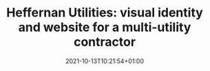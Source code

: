 ---
title: "Heffernan Utilities: visual identity and website for a multi-utility contractor"
date: 2021-10-13T10:21:54+01:00
draft: false
description: "Creating a visual identity, brand guidelines and marketing website for a family run multi-utility contractor based in the North of England."
slug: "heffernan-utilities"
topics: ["Case Study", "Visual Identity"]
keywords: ["visual identity design", "branding", "website design", "website developement"]
syndicate: "false"
layout: "project"
blocks:
  - template: "hero"
    image: "/v1634117838/hc/heffernan-utilities-cover.jpg"
    image_caption: "Nº01 On site with Heffernan Utilities"
    image_alt: "Roadworker in high-visability jacket and white hard hat  laying water pipes"
    image_ratio: "wide"
  - template: "body-copy"
    heading: "Overview"
    content: "<p>Multi-utility contractor Heffernan Utilities provide Water, Gas and Electricity services across England.</p><p>Over the years, the business has built a strong reputation among existing clients. However, their existing identity – and off the peg Wordpress theme – failed to convey the value of their offering, their experience and expertise.</p><p>During the first Covid-19 lockdown, the Heffernan Utilities team reached out with an aim to move the business forward and win larger contracts.</p>"
  - template: "body-copy"
    heading: "Key objectives"
    content: "<p>Project objectives were defined as:</p><p><strong>1. Create a respectable visual identity</strong>, suitable for a variety of applications, both online and offline.</p>
    <p><strong>2. Design and build a professional website</strong> to clearly present Heffernan Utilities core offer and demonstrate credibility.</p>
    <p><strong>3. Create documentation and marketing material</strong>, including a website management guide, brand guidelines, business card templates and a bi-fold brochure for prospective clients.</p>"
  - template: "body-copy"
    heading: "Visual Identity"
    content: "<p>Part of the identity project involved changing the brand name from ‘LJH Utilities’ to ‘Heffernan Utilities’. However, there were concerns this change might confuse existing clients.</p><p>To help prevent this we began with the existing colour palette. Although it felt flat and uninspiring, we agreed the colours were heading in the right direction. With a few tweaks we were able to develop a vibrant palette, which remained familiar to existing clients and well suited to the industry. </p>"
  - template: "image-grid-two"
    image_one: "/v1634125168/hc/heffernan-utilities-original-colour-palette.png"
    image_one_caption: "Nº02 Original colour palette"
    image_one_alt: "Original colour palette"
    image_two: "/v1634125168/hc/heffernan-utilities-updated-colour-palette.png"
    image_two_caption: "Nº03 Updated colour palette"
    image_two_alt: "Updated colour palette"
    image_ratio: "landscape"
  - template: "body-copy"
    content: "<p>By using an L and J in the logomark – to form the upper stems and cross bar of the H – we made a subtle nod to the original business name, without having to spell it out in the logotype. </p><p>We settled on Source Sans Pro for the lead typeface. Primarily for it’s flexibility in weights and styles, but also for it’s familiarity. It’s a solid workhorse, so was ideal for our needs. Source Code Pro is used sparingly, as the secondary typeface.</p>"
  - template: "image-grid-two"
    image_one: "/v1634125393/hc/heffernan-utilities-logo-lockup-logomark-fill.png"
    image_one_caption: "Nº04 Heffernan Utilities Logo lockup"
    image_one_alt: "Heffernan Utilities Logo lockup"
    image_two: "/v1634125168/hc/heffernan-utilities-typography-mobile.png"
    image_two_caption: "Nº05 Typographic system (for small screens)"
    image_two_alt: "Typography system for small screens"
    image_ratio: "landscape"
  - template: "body-copy"
    heading: "Website design"
    content: "<p>With a clear idea of the content, a site map was created to plan  website structure and visualise a visitors journey through the website.</p>"
  - template: "image-full"
    image: "/v1634126308/hc/heffernan-utilities-sitemap.png"
    image_caption: "Nº06 Sitemap"
    image_alt: "Heffernan Utilities sitemap"
    image_ratio: "wide"
  - template: "body-copy"
    content: "<p>With most site visitors looking for more information about the business, it made sense to create a dedicated landing page for each service. This also made sense from an SEO perspective.</p><p>A top level <em>work</em> section allows content editors to publish case studies of recent projects and testimonials from previous clients. This is designed to build confidence and give potential clients an idea of business capabilities.</p><p>An accreditations page shows visitors the business is recognised within the industry and working to industry standards.</p>"
  - template: "body-copy"
    heading: "Wireframing"
    content: "<p>Using the site map as a guide, we quickly built out low fidelity mockups to translate the site map into page layouts, without getting hung up on the details.</p><p>A modular homepage was designed to allow the team to outline business capabilities and create promo sections to highlight the value proposition of the business.</p>"
  - template: "image-full"
    image: "/v1634201420/hc/heffernan-utilities-lo-fi-mockup.png"
    image_caption: "Nº07 Lo-fi website mockups"
    image_alt: "Heffernan Utilities sitemap"
    image_ratio: "wide"
  - template: "image-full"
    image: "/v1634201420/hc/heffernan-utilities-lo-fi-mockup-2.png"
    image_caption: "Nº08 Lo-fi website mockups"
    image_alt: "Heffernan Utilities sitemap"
    image_ratio: "wide"
  - template: "body-copy"
    heading: "Hi-fidelity prototyping"
    content: "<p>Fleshing out the mockups helped visualise the final design, colour palette and imagery, as it would appear on the finished website. Making the prototype clickable allowed us to navigate the pages, test flows and get a feel for the final website. From here we could iron out any issues before development stage.</p>"
  - template: "image-full"
    image: "/v1634136506/hc/heffernan-utilities-hi-fi-mockup.jpg"
    image_caption: "Nº09 Hi-fi website mockups"
    image_alt: "Heffernan Utilities sitemap"
    image_ratio: "wide"
  - template: "image-full"
    image: "/v1634136505/hc/heffernan-utilities-hi-fi-mockup-2.jpg"
    image_caption: "Nº10 Hi-fi website mockups"
    image_alt: "Heffernan Utilities sitemap"
    image_ratio: "wide"
  - template: "image-full"
    image: "/v1634136506/hc/heffernan-utilities-hi-fi-mockup-3.jpg"
    image_caption: "Nº11 Hi-fi website mockups"
    image_alt: "Heffernan Utilities sitemap"
    image_ratio: "wide"
  - template: "body-copy"
    heading: "Website development"
    content: "<p>It was expected updates to the website would be infrequent. Therefore, we agreed the website should be as easy to manage as possible and cost effective to maintain.</p><p>We decided the best approach was to move away from Wordpress, and instead opt for a more robust static page approach.</p>"
  - template: "image-grid-four"
    image_one: "/v1634139926/hc/hugo.png"
    image_one_caption: "Nº12 Hugo"
    image_one_alt: "GoHugo Logo"
    image_two: "/v1634139926/hc/forestry.png"
    image_two_caption: "Nº13 Forestry"
    image_two_alt: "Forestry CMS Logo"
    image_three: "/v1634139926/hc/netlify.png"
    image_three_caption: "Nº14 Netlify"
    image_three_alt: "Netlify Logo"
    image_four: "/v1634139926/hc/cloudinary.png"
    image_four_caption: "Nº15 Cloudinary"
    image_four_alt: "Cloudinary Logo"
    image_ratio: "square"
  - template: "body-copy"
    content: "<p><a href='https://gohugo.io/' target='_blank'>Hugo</a> is the perfect tool for a content based marketing website like this. It’s lightweight, fast and reliable, and requires almost zero maintenance. No plugins to manage or versions to update. It just works, and will continue to do so.</p><p><a href='https://forestry.io/' target='_blank'>Forestry</a> was our choice for CMS. It’s as simple as it gets, allowing content editors to commit markdown files directly to a Git repository, via a familiar content management interface.</p><p><a href='https://www.netlify.com/' target='_blank'>Netlify</a> allows us to host the website for free and keep ongoing costs to an absolute minimum. Netlify handles the CDN, deployment and contact form submissions – which are then sent to the team by email.</p> 
    <p><a href='https://cloudinary.com/' target='_blank'>Cloudinary</a> takes care of media content, helping us to deliver optimised images at the correct size for the context. For a website of this size we stay well within Cloudinary’s free tier.</p>"
  - template: "body-copy"
    heading: "Performance optimisations"
    content: "<p>I was able to make a number of performance optimisations to ensure the website loads as fast as possible, regardless of the device used or quality of internet connection.</p><p>These optimisations included:</p>
      <ul>
        <li>Self-hosting webfonts</li>
        <li>Removing third-party scripts</li>
        <li>Replacing jQuery with plain JavaScript</li>
        <li>Delivering responsive images to ensure optimised image sizes</li>
        <li>Serving next-gen image formats (AVIF & WebP)</li>
        <li>Using image placeholder to minimise cumulative layout shift</li>
        <li>Using lazy-loading to defer images outside of the viewport</li>
      </ul>
      <p>Testing the updated website using <a href='https://developers.google.com/web/tools/lighthouse/' target='_blank'>Google’s Lighthouse audit tool</a> shows over a 30% improvement in overall performance. </p>"
  - template: "image-grid-two"
    image_one: "/v1634140524/hc/heffernan-utilities-lighthouse-score-before.png"
    image_one_caption: "Nº16 Before performance optimisation"
    image_one_alt: "Lighthouse score before performance optimisation"
    image_two: "/v1634140524/hc/heffernan-utilities-lighthouse-score-after.png"
    image_two_caption: "Nº17 After performance optimisation"
    image_two_alt: "Lighthouse score after performance optimisation"
    image_ratio: "landscape"
  - template: "body-copy"
    heading: "Guidelines"
    content: "<p>One of the project requirements was to provide direction on both how to use the brand deliverables, and how to manage website content.</p><h3>Brand guide</h3><p>I built <a href='http://ljhutilities-brand.netlify.app/' target='_blank'>a brand guidelines microsite</a>, again using Hugo, to offer guidance about brand colours, typography and logo use. The guidelines also ensure brand deliverables are easy to access and download.</p>"
  - template: "image-grid-two"
    image_one: "/v1634204909/hc/heffernan-utilities-brand-guidelines.jpg"
    image_one_caption: "Nº18 Heffernan Utilities Brand Guidelines homepage"
    image_one_alt: "Heffernan Utilities Brand Guidelines homepage"
    image_two: "/v1634204909/hc/heffernan-utilities-brand-guidelines-2.jpg"
    image_two_caption: "Nº19 Heffernan Utilities Brand Guidelines logo"
    image_two_alt: "Heffernan Utilities Brand Guidelines logo"
    image_ratio: "landscape"
  - template: "body-copy"
    content: "<h3>CMS Guide</h3><p>Using Notion, I wrote <a href='https://substantial-search-fa6.notion.site/Heffernan-Utilities-CMS-Guide-c7381e6aaa024a62aeda59bfdcc57ef6' target='_blank'>a short CMS guide</a> to help onboard editors with website management and explain how to use Forestry to publish content.</p>"
  - template: "body-copy"
    heading: "Print material"
    content: "<p>To complete the project I helped create business cards templates and a bi-fold brochure to hand out to prospective clients.</p><p>I’m not a print designer by any stretch, but when working with small teams I’ll often help create basic deliverables for print. This saved the team the hassle of havng to bring another designer on board.</p>"
  - template: "image-grid-two"
    image_one: "/v1634218439/hc/heffernan-utilities-business-cards.jpg"
    image_one_caption: "Nº20 Heffernan Utilities Business Cards"
    image_one_alt: "Heffernan Utilities Logo lockup"
    image_two: "/v1634218439/hc/heffernan-utilities-brochure.jpg"
    image_two_caption: "Nº21 Bi-fold brochure"
    image_two_alt: "Typography system for small screens"
    image_ratio: "landscape"
  - template: "body-copy"
    heading: "Summary"
    content: "<p>Within 4 weeks we were able to complete the identity work and design and code the website, from scratch. Taking Heffernan utilities web presence from a generic unbranded Wordpress theme to a recognisable multi-utility brand.</p><p>By choosing a simple static site approach and optimising the website for Google’s <a href='https://web.dev/vitals/' target=''>Core Web Vitals</a>, we were able to improve website performance and boost search ranking – all whilst keeping ongoing costs to a minimum.</p><p>At this point the work has only just begun.</p> <p>In order to win new clients it’s vital to drive traffic to the website. This can be done over time via a well defined content markerting and social media strategy. However, in the short term, the best option for the business might well be to focus on targeted marketing using Adwords.</p><p>Other easy wins include setting up a <a href='https://www.google.co.uk/business/' target='_blank'>Business Profile</a> on Google or integrating live-chat software to engage with visitors, gather feedback and offer support.</p><p>If you need help with anything you see here, then <a href='mailto:studio@harrycresswell.com'>please get in touch</a>.</p>"
  - template: "link-big"
    link_text: "ljhutilities.com"
    link_url: "https://ljhutilities.com/"
---